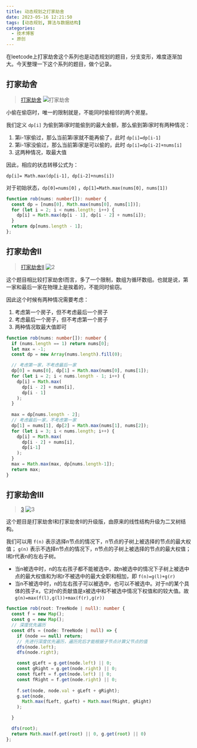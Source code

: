 ```yaml
---
title: 动态规划之打家劫舍
date: 2023-05-16 12:21:50
tags: [动态规划, 算法与数据结构]
categories:
  - 技术博客
  - 原创
---
```


在leetcode上打家劫舍这个系列也是动态规划的题目，分支变形，难度逐渐加大。今天整理一下这个系列的题目，做个记录。

<!--more-->

## 打家劫舍
> [打家劫舍](https://leetcode.cn/problems/house-robber/description/)
> ![打家劫舍](https://img.coolcao.site/file/6e55d4a3221475adaf8b1.png)

小偷在偷窃时，唯一的限制就是，不能同时偷相邻的两个房屋。

我们定义 `dp[i]` 为偷到第i家时能偷到的最大金额，那么偷到第i家时有两种情况：
1. 第i-1家偷过，那么当前第i家就不能再偷了，此时 `dp[i]=dp[i-1]`
2. 第i-1家没偷过，那么当前第i家是可以偷的，此时 `dp[i]=dp[i-2]+nums[i]`
3. 这两种情况，取最大值

因此，相应的状态转移公式为：

```
dp[i]= Math.max(dp[i-1], dp[i-2]+nums[i])
```

对于初始状态，`dp[0]=nums[0]` ，`dp[1]=Math.max(nums[0], nums[1])`


```ts
function rob(nums: number[]): number {
  const dp = [nums[0], Math.max(nums[0], nums[1])];
  for (let i = 2; i < nums.length; i++) {
    dp[i] = Math.max(dp[i - 1], dp[i - 2] + nums[i]);
  }
  return dp[nums.length - 1];
};
```


## 打家劫舍II
> [打家劫舍II](https://leetcode.cn/problems/house-robber-ii/description/)
> ![2](https://img.coolcao.site/file/6ad4dd0bba2e4eb39f389.png)

这个题目相比较打家劫舍I而言，多了一个限制，数组为循环数组。也就是说，第一家和最后一家在物理上是挨着的，不能同时偷窃。

因此这个时候有两种情况需要考虑：
1. 考虑第一个房子，但不考虑最后一个房子
2. 考虑最后一个房子，但不考虑第一个房子
3. 两种情况取最大值即可

```ts
function rob(nums: number[]): number {
  if (nums.length == 1) return nums[0];
  let max = -1;
  const dp = new Array(nums.length).fill(0);

  // 考虑第一家，不考虑最后一家
  dp[0] = nums[0], dp[1] = Math.max(nums[0], nums[1]);
  for (let i = 2; i < nums.length - 1; i++) {
    dp[i] = Math.max(
      dp[i - 2] + nums[i],
      dp[i - 1]
    );
  }
  
  max = dp[nums.length - 2];
  // 考虑最后一家，不考虑第一家
  dp[1] = nums[1], dp[2] = Math.max(nums[1], nums[2]);
  for (let i = 3; i < nums.length; i++) {
    dp[i] = Math.max(
      dp[i - 2] + nums[i],
      dp[i-1]
    );
  }
  max = Math.max(max, dp[nums.length-1]);
  return max;
}
```

## 打家劫舍III
> [3](https://leetcode.cn/problems/house-robber-iii/description/)
> ![3](https://img.coolcao.site/file/21e715603d55f6edac7af.png)


这个题目是打家劫舍I和打家劫舍II的升级版，由原来的线性结构升级为二叉树结构。

我们可以用 `f(n)` 表示选择n节点的情况下，n节点的子树上被选择的节点的最大权值；
`g(n)` 表示不选择n节点的情况下，n节点的子树上被选择的节点的最大权值；
l和r代表n的左右子树。

- 当n被选中时，n的左右孩子都不能被选中，故n被选中的情况下子树上被选中点的最大权值和为l和r不被选中的最大全职和相加，即 `f(n)=g(l)+g(r)`
- 当n不被选中时，n的左右孩子可以被选中，也可以不被选中。对于n的某个具体的孩子x，它对n的贡献值是x被选中和不被选中情况下权值和的较大值。故 `g(n)=max(f(l),g(l))+max(f(r),g(r))`


```ts
function rob(root: TreeNode | null): number {
  const f = new Map();
  const g = new Map();
  // 深度优先遍历
  const dfs = (node: TreeNode | null) => {
    if (node == null) return;
    // 先进行深度优先遍历，遍历完后才能根据子节点计算父节点的值
    dfs(node.left);
    dfs(node.right);

    const gLeft = g.get(node.left) || 0;
    const gRight = g.get(node.right) || 0;
    const fLeft = f.get(node.left) || 0;
    const fRight = f.get(node.right) || 0;
    
    f.set(node, node.val + gLeft + gRight);
    g.set(node,
      Math.max(fLeft, gLeft) + Math.max(fRight, gRight)
    );

  }

  dfs(root);
  return Math.max(f.get(root) || 0, g.get(root) || 0)
};
```
